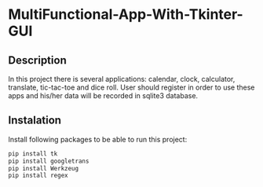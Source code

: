 ﻿# MultiFunctional-App-With-Tkinter-GUI

## Description

In this project there is several applications: calendar, clock, calculator, translate, tic-tac-toe and dice roll.
User should register in order to use these apps and his/her data will be recorded in sqlite3 database.

## Instalation

Install following packages to be able to run this project:

```bash
pip install tk
pip install googletrans
pip install Werkzeug
pip install regex
```




